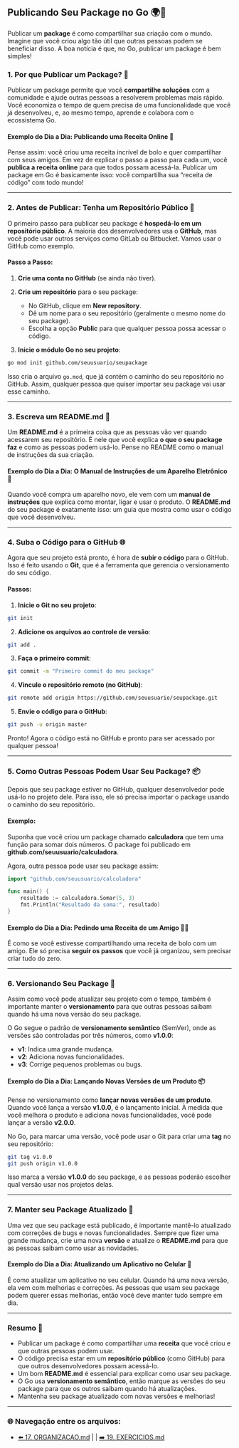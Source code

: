 ## Publicando Seu Package no Go 🌍🚀

Publicar um **package** é como compartilhar sua criação com o mundo. Imagine que você criou algo tão útil que outras pessoas podem se beneficiar disso. A boa notícia é que, no Go, publicar um package é bem simples!

### 1. **Por que Publicar um Package?** 🤔

Publicar um package permite que você **compartilhe soluções** com a comunidade e ajude outras pessoas a resolverem problemas mais rápido. Você economiza o tempo de quem precisa de uma funcionalidade que você já desenvolveu, e, ao mesmo tempo, aprende e colabora com o ecossistema Go.

#### Exemplo do Dia a Dia: Publicando uma Receita Online 🍳

Pense assim: você criou uma receita incrível de bolo e quer compartilhar com seus amigos. Em vez de explicar o passo a passo para cada um, você **publica a receita online** para que todos possam acessá-la. Publicar um package em Go é basicamente isso: você compartilha sua “receita de código” com todo mundo!

---

### 2. **Antes de Publicar: Tenha um Repositório Público** 📂

O primeiro passo para publicar seu package é **hospedá-lo em um repositório público**. A maioria dos desenvolvedores usa o **GitHub**, mas você pode usar outros serviços como GitLab ou Bitbucket. Vamos usar o GitHub como exemplo.

#### Passo a Passo:

1. **Crie uma conta no GitHub** (se ainda não tiver).
2. **Crie um repositório** para o seu package:
   - No GitHub, clique em **New repository**.
   - Dê um nome para o seu repositório (geralmente o mesmo nome do seu package).
   - Escolha a opção **Public** para que qualquer pessoa possa acessar o código.
   
3. **Inicie o módulo Go no seu projeto**:

```bash
go mod init github.com/seuusuario/seupackage
```

Isso cria o arquivo `go.mod`, que já contém o caminho do seu repositório no GitHub. Assim, qualquer pessoa que quiser importar seu package vai usar esse caminho.

---

### 3. **Escreva um README.md** 📝

Um **README.md** é a primeira coisa que as pessoas vão ver quando acessarem seu repositório. É nele que você explica **o que o seu package faz** e como as pessoas podem usá-lo. Pense no README como o manual de instruções da sua criação.

#### Exemplo do Dia a Dia: O Manual de Instruções de um Aparelho Eletrônico 📖

Quando você compra um aparelho novo, ele vem com um **manual de instruções** que explica como montar, ligar e usar o produto. O **README.md** do seu package é exatamente isso: um guia que mostra como usar o código que você desenvolveu.

---

### 4. **Suba o Código para o GitHub** 🌐

Agora que seu projeto está pronto, é hora de **subir o código** para o GitHub. Isso é feito usando o **Git**, que é a ferramenta que gerencia o versionamento do seu código.

#### Passos:

1. **Inicie o Git no seu projeto**:

```bash
git init
```

2. **Adicione os arquivos ao controle de versão**:

```bash
git add .
```

3. **Faça o primeiro commit**:

```bash
git commit -m "Primeiro commit do meu package"
```

4. **Vincule o repositório remoto (no GitHub)**:

```bash
git remote add origin https://github.com/seuusuario/seupackage.git
```

5. **Envie o código para o GitHub**:

```bash
git push -u origin master
```

Pronto! Agora o código está no GitHub e pronto para ser acessado por qualquer pessoa!

---

### 5. **Como Outras Pessoas Podem Usar Seu Package?** 📦

Depois que seu package estiver no GitHub, qualquer desenvolvedor pode usá-lo no projeto dele. Para isso, ele só precisa importar o package usando o caminho do seu repositório.

#### Exemplo:

Suponha que você criou um package chamado **calculadora** que tem uma função para somar dois números. O package foi publicado em **github.com/seuusuario/calculadora**.

Agora, outra pessoa pode usar seu package assim:

```go
import "github.com/seuusuario/calculadora"

func main() {
    resultado := calculadora.Somar(5, 3)
    fmt.Println("Resultado da soma:", resultado)
}
```

#### Exemplo do Dia a Dia: Pedindo uma Receita de um Amigo 👨‍🍳

É como se você estivesse compartilhando uma receita de bolo com um amigo. Ele só precisa **seguir os passos** que você já organizou, sem precisar criar tudo do zero.

---

### 6. **Versionando Seu Package** 🧩

Assim como você pode atualizar seu projeto com o tempo, também é importante manter o **versionamento** para que outras pessoas saibam quando há uma nova versão do seu package.

O Go segue o padrão de **versionamento semântico** (SemVer), onde as versões são controladas por três números, como **v1.0.0**:

- **v1**: Indica uma grande mudança.
- **v2**: Adiciona novas funcionalidades.
- **v3**: Corrige pequenos problemas ou bugs.

#### Exemplo do Dia a Dia: Lançando Novas Versões de um Produto 📦

Pense no versionamento como **lançar novas versões de um produto**. Quando você lança a versão **v1.0.0**, é o lançamento inicial. À medida que você melhora o produto e adiciona novas funcionalidades, você pode lançar a versão **v2.0.0**.

No Go, para marcar uma versão, você pode usar o Git para criar uma **tag** no seu repositório:

```bash
git tag v1.0.0
git push origin v1.0.0
```

Isso marca a versão **v1.0.0** do seu package, e as pessoas poderão escolher qual versão usar nos projetos delas.

---

### 7. **Manter seu Package Atualizado** 🔄

Uma vez que seu package está publicado, é importante mantê-lo atualizado com correções de bugs e novas funcionalidades. Sempre que fizer uma grande mudança, crie uma nova **versão** e atualize o **README.md** para que as pessoas saibam como usar as novidades.

#### Exemplo do Dia a Dia: Atualizando um Aplicativo no Celular 📱

É como atualizar um aplicativo no seu celular. Quando há uma nova versão, ela vem com melhorias e correções. As pessoas que usam seu package podem querer essas melhorias, então você deve manter tudo sempre em dia.

---

### Resumo 📝

- Publicar um package é como compartilhar uma **receita** que você criou e que outras pessoas podem usar.
- O código precisa estar em um **repositório público** (como GitHub) para que outros desenvolvedores possam acessá-lo.
- Um bom **README.md** é essencial para explicar como usar seu package.
- O Go usa **versionamento semântico**, então marque as versões do seu package para que os outros saibam quando há atualizações.
- Mantenha seu package atualizado com novas versões e melhorias!

---

### 🌐 Navegação entre os arquivos:

- [⬅️ 17. ORGANIZACAO.md](https://github.com/atenatt/guia-devops/blob/main/programacao/golang/17.%20MODULOS.md) | | [➡️ 19. EXERCICIOS.md](https://github.com/atenatt/guia-devops/blob/main/programacao/golang/19.%20EXERCICIOS.md)